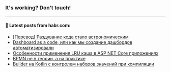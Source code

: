 ### It's working? Don't touch!

---
<!--
#### 🛠️ Technical stack:

![C++](https://img.shields.io/badge/C++-informational?logo=c%2B%2B&style=flat&logoColor=white&color=9C033A)
![Java](https://img.shields.io/badge/Java-informational?logo=java&style=flat&logoColor=white&color=007396)
![Kotlin](https://img.shields.io/badge/Kotlin-informational?logo=Kotlin&style=flat&logoColor=white&color=0095D5)
![JS](https://img.shields.io/badge/JS-informational?logo=javaScript&style=flat&logoColor=black&color=F7Df1E) <br>
![HTML5](https://img.shields.io/badge/HTML5-informational?logo=html5&style=flat&logoColor=white&color=E34F26)
![CSS3](https://img.shields.io/badge/CSS3-informational?logo=css3&style=flat&logoColor=white&color=157286)
![Sass](https://img.shields.io/badge/Saas-informational?logo=sass&style=flat&logoColor=white&color=hotpink)
![PHP](https://img.shields.io/badge/PHP-informational?logo=php&style=flat&logoColor=white&color=777BB4) <br>
![WebPAck](https://img.shields.io/badge/WebPack-informational?logo=webPack&style=flat&logoColor=white&color=FF6F00)
![Bootstrap](https://img.shields.io/badge/Bootstrap-informational?logo=Bootstrap&style=flat&logoColor=white&color=7952B3)
![MySQL](https://img.shields.io/badge/MySQL-informational?logo=MySQL&style=flat&logoColor=white&color=00f) <br>
![NodeJS](https://img.shields.io/badge/NodeJS-informational?logo=node.js&style=flat&logoColor=white&color=43853D)
![Spring](https://img.shields.io/badge/Spring-informational?logo=Spring&style=flat&logoColor=white&color=0A9EDC)
![Angular](https://img.shields.io/badge/Vue-informational?logo=vue.js&style=flat&logoColor=white&color=red)
![Git](https://img.shields.io/badge/Git-informational?logo=git&style=flat&logoColor=white&color=darkorange)

___
-->

#### 💬 Latest posts from habr.com:

<!-- BLOG-POST-LIST:START -->
- [[Перевод] Раздувание кода стало астрономическим](https://habr.com/ru/post/673236/?utm_source=habrahabr&utm_medium=rss&utm_campaign=673236)
- [Dashboard as a code, или как мы создание дашбордов автоматизировали](https://habr.com/ru/post/673228/?utm_source=habrahabr&utm_medium=rss&utm_campaign=673228)
- [Особенности применения LRU кэша в ASP NET Core приложениях](https://habr.com/ru/post/673224/?utm_source=habrahabr&utm_medium=rss&utm_campaign=673224)
- [BPMN не в теории, а на практике](https://habr.com/ru/post/671634/?utm_source=habrahabr&utm_medium=rss&utm_campaign=671634)
- [Builder на Kotlin c контролем наборов значений при компиляции](https://habr.com/ru/post/673066/?utm_source=habrahabr&utm_medium=rss&utm_campaign=673066)
<!-- BLOG-POST-LIST:END -->
